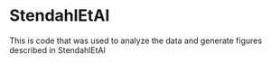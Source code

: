 # StendahlEtAl

This is code that was used to analyze the data and generate figures described in StendahlEtAl

